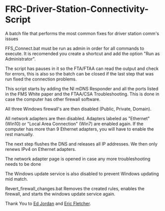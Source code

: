 # FRC-Driver-Station-Connectivity-Script

A batch file that performs the most common fixes for driver station comm's issues

FFS_Connect.bat must be run as admin in order for all commands to execute. It is recomended you create a shortcut and add the option "Run as Administrator".

The script has pauses in it so the FTA/FTAA can read the output and check for errors, this is also so the batch can be closed if the last step that was run fixed the connection problems.

This script starts by adding the NI mDNS Responder and all the ports listed in the FMS White paper and the FTAA/CSA Troubleshooting. This is done in case the computer has other firewall software.

All three Windows firewall's are then disabled (Public, Private, Domain).

All network adapters are then disabled. Adapters labeled as "Ethernet" (Win10) or "Local Area Connection" (Win7) are enabled again. If the computer has more than 9 Ethernet adapters, you will have to enable the rest manually.

The next step flushes the DNS and releases all IP addresses. We then only renews IPv4 on Ethernet adapters.

The network adapter page is opened in case any more troubleshooting needs to be done


The Windows update service is also disabled to prevent Windows updating mid match.







Revert_firewall_changes.bat Removes the created rules, enables the firewall, and starts the windows update service again.


Thank You to [Ed Jordan](https://github.com/ejordan376) and [Eric Fletcher](https://github.com/fletch355).
